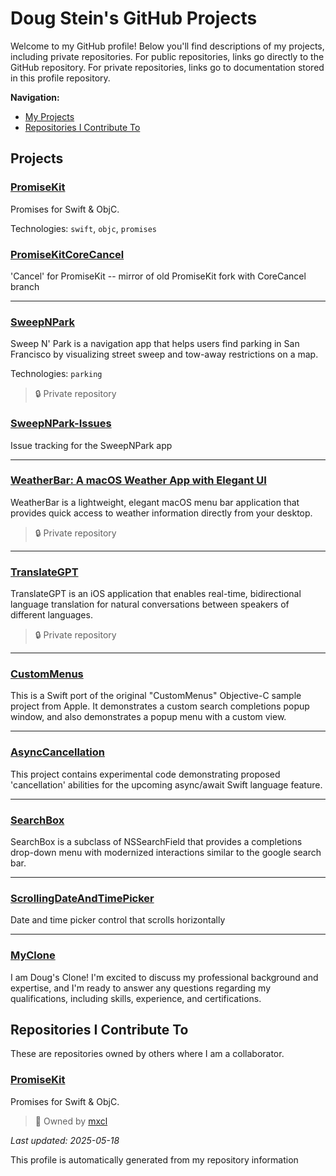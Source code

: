# Doug Stein's GitHub Projects

Welcome to my GitHub profile! Below you'll find descriptions of my projects, including private repositories. For public repositories, links go directly to the GitHub repository. For private repositories, links go to documentation stored in this profile repository.

**Navigation:**
- [My Projects](#projects)
- [Repositories I Contribute To](#repositories-i-contribute-to)

## Projects

### [PromiseKit](https://github.com/mxcl/PromiseKit)

Promises for Swift & ObjC.

Technologies: `swift`, `objc`, `promises`

### [PromiseKitCoreCancel](https://github.com/dougzilla32/PromiseKitCoreCancel)

'Cancel' for PromiseKit -- mirror of old PromiseKit fork with CoreCancel branch

---

### [SweepNPark](./project-readmes/SweepNPark/SweepNPark.md)

Sweep N' Park is a navigation app that helps users find parking in San Francisco by visualizing street sweep and tow-away restrictions on a map.

Technologies: `parking`

> 🔒 Private repository

### [SweepNPark-Issues](https://github.com/dougzilla32/SweepNPark-Issues)

Issue tracking for the SweepNPark app

---

### [WeatherBar: A macOS Weather App with Elegant UI](./project-readmes/WeatherBar/WeatherBar.md)

WeatherBar is a lightweight, elegant macOS menu bar application that provides quick access to weather information directly from your desktop.

> 🔒 Private repository

---

### [TranslateGPT](./project-readmes/TranslateGPT.md)

TranslateGPT is an iOS application that enables real-time, bidirectional language translation for natural conversations between speakers of different languages.

> 🔒 Private repository

---

### [CustomMenus](https://github.com/dougzilla32/CustomMenus)

This is a Swift port of the original "CustomMenus" Objective-C sample project from Apple.  It demonstrates a custom search completions popup window, and also demonstrates a popup menu with a custom view. 

---

### [AsyncCancellation](https://github.com/dougzilla32/AsyncCancellation)

This project contains experimental code demonstrating proposed 'cancellation' abilities for the upcoming async/await Swift language feature.

---

### [SearchBox](https://github.com/dougzilla32/SearchBox)

SearchBox is a subclass of NSSearchField that provides a completions drop-down menu with modernized interactions similar to the google search bar. 

---

### [ScrollingDateAndTimePicker](https://github.com/dougzilla32/ScrollingDateAndTimePicker)

Date and time picker control that scrolls horizontally

---

### [MyClone](https://github.com/dougzilla32/MyClone)

I am Doug's Clone! I'm excited to discuss my professional background and expertise, and I'm ready to answer any questions regarding my qualifications, including skills, experience, and certifications.

## Repositories I Contribute To

These are repositories owned by others where I am a collaborator.

### [PromiseKit](https://github.com/mxcl/PromiseKit)

Promises for Swift & ObjC.

> 👤 Owned by [mxcl](https://github.com/mxcl)



*Last updated: 2025-05-18*


This profile is automatically generated from my repository information